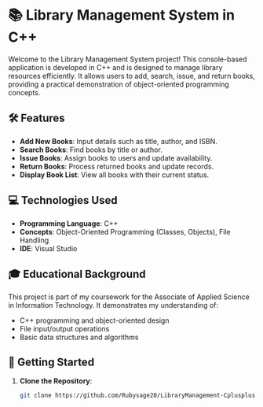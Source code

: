 # 📚 Library Management System in C++

Welcome to the Library Management System project! This console-based application is developed in C++ and is designed to manage library resources efficiently. It allows users to add, search, issue, and return books, providing a practical demonstration of object-oriented programming concepts.

## 🛠️ Features

- **Add New Books**: Input details such as title, author, and ISBN.
- **Search Books**: Find books by title or author.
- **Issue Books**: Assign books to users and update availability.
- **Return Books**: Process returned books and update records.
- **Display Book List**: View all books with their current status.

## 💻 Technologies Used

- **Programming Language**: C++
- **Concepts**: Object-Oriented Programming (Classes, Objects), File Handling
- **IDE**: Visual Studio

## 🎓 Educational Background

This project is part of my coursework for the Associate of Applied Science in Information Technology. It demonstrates my understanding of:

- C++ programming and object-oriented design
- File input/output operations
- Basic data structures and algorithms

## 🚀 Getting Started

1. **Clone the Repository**:
   ```bash
   git clone https://github.com/Rubysage20/LibraryManagement-Cplusplus.git
